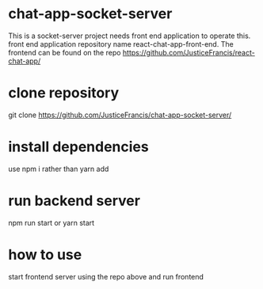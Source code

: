 # chat-app-socket-server

This is a socket-server project needs front end application to operate this.
front end application repository name react-chat-app-front-end. The frontend can be found on 
the repo https://github.com/JusticeFrancis/react-chat-app/


# clone repository 
git clone https://github.com/JusticeFrancis/chat-app-socket-server/

# install dependencies
use npm i rather than yarn add

# run backend server
npm run start or yarn start

# how to use
start frontend server using the repo above and run frontend

